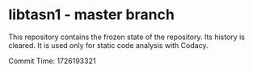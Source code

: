# libtasn1 - master branch

This repository contains the frozen state of the repository.
Its history is cleared. It is used only for static code
analysis with Codacy.

Commit Time: 1726193321